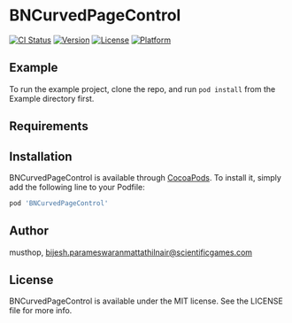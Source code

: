 # BNCurvedPageControl

[![CI Status](https://img.shields.io/travis/BijeshNair/BNCurvedPageControl.svg?style=flat)](https://travis-ci.org/BijeshNair/BNCurvedPageControl)
[![Version](https://img.shields.io/cocoapods/v/BNCurvedPageControl.svg?style=flat)](https://cocoapods.org/pods/BNCurvedPageControl)
[![License](https://img.shields.io/cocoapods/l/BNCurvedPageControl.svg?style=flat)](https://cocoapods.org/pods/BNCurvedPageControl)
[![Platform](https://img.shields.io/cocoapods/p/BNCurvedPageControl.svg?style=flat)](https://cocoapods.org/pods/BNCurvedPageControl)

## Example

To run the example project, clone the repo, and run `pod install` from the Example directory first.

## Requirements

## Installation

BNCurvedPageControl is available through [CocoaPods](https://cocoapods.org). To install
it, simply add the following line to your Podfile:

```ruby
pod 'BNCurvedPageControl'
```

## Author

musthop, bijesh.parameswaranmattathilnair@scientificgames.com

## License

BNCurvedPageControl is available under the MIT license. See the LICENSE file for more info.
